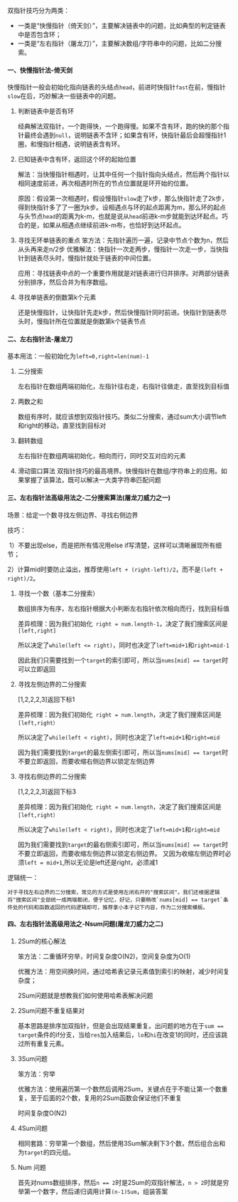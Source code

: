 

双指针技巧分为两类：

* 一类是“快慢指针（倚天剑）”，主要解决链表中的问题，比如典型的判定链表中是否包含环；
* 一类是“左右指针（屠龙刀）”，主要解决数组/字符串中的问题，比如二分搜索。



#### 一、快慢指针法-倚天剑

快慢指针一般会初始化指向链表的头结点`head`，前进时快指针`fast`在前，慢指针`slow`在后，巧妙解决一些链表中的问题。

1. 判断链表中是否有环

   经典解法双指针，一个跑得快，一个跑得慢。如果不含有环，跑的快的那个指针最终会遇到`null`，说明链表不含环；如果含有环，快指针最后会超慢指针1圈，和慢指针相遇，说明链表含有环。

2. 已知链表中含有环，返回这个环的起始位置

   解法：当快慢指针相遇时，让其中任何一个指针指向头结点，然后两个指针以相同速度前进，再次相遇时所在的节点位置就是环开始的位置。

   原因：假设第一次相遇时，假设慢指针`slow`走了k步，那么快指针走了2k步，得到快指针多了了一圈为k步。设相遇点与环的起点距离为m，那么环的起点与头节点`head`的距离为k-m，也就是说从`head`前进k-m步就能到达环起点。巧合的是，如果从相遇点继续前进k-m布，也恰好到达环起点。

3. 寻找无环单链表的重点
   笨方法：先指针遍历一遍，记录中节点个数为n，然后从头再来走n/2步
   优雅解法：快指针一次走两步，慢指针一次走一步，当快指针到链表尽头时，慢指针就处于链表的中间位置。

   应用：寻找链表中点的一个重要作用就是对链表进行归并排序。对两部分链表分别排序，然后合并为有序数组。

4. 寻找单链表的倒数第k个元素

   还是快慢指针，让快指针先走k步，然后快慢指针同时前进。快指针到链表尽头时，慢指针所在位置就是倒数第k个链表节点

#### 二、左右指针法-屠龙刀

基本用法：一般初始化为`left=0,right=len(num)-1`

1. 二分搜索

   左右指针在数组两端初始化，左指针往右走，右指针往做走，直至找到目标值

2. 两数之和

   数组有序时，就应该想到双指针技巧。类似二分搜索，通过sum大小调节left和right的移动，直至找到目标对

3. 翻转数组

   左右指针在数组两端初始化，相向而行，同时交互对应的元素

4. 滑动窗口算法
   双指针技巧的最高境界。快慢指针在数组/字符串上的应用。如果掌握了该算法，既可以解决一大类字符串匹配问题

   

#### 三、左右指针法高级用法之-二分搜索算法(屠龙刀威力之一)

   场景：给定一个数寻找左侧边界、寻找右侧边界

   技巧：

​			1）不要出现else，而是把所有情况用else if写清楚，这样可以清晰展现所有细节；

​			2）计算mid时要防止溢出，推荐使用`left + (right-left)/2`，而不是`(left + right)/2`。

   1. 寻找一个数（基本二分搜索）

      数组排序为有序，左右指针根据大小判断左右指针依次相向而行，找到目标值

      差异梳理：因为我们初始化` right = num.length-1`，决定了我们搜索区间是`[left,right]`

      所以决定了`while(left <= right)`，同时也决定了`left=mid+1`和`right=mid-1`

      因此我们只需要找到一个`target`的索引即可，所以当`nums[mid] == target`时可以立即返回

   2. 寻找左侧边界的二分搜索

      [1,2,2,2,3]返回下标1

      差异梳理：因为我们初始化` right = num.length`，决定了我们搜索区间是`[left,right）`

      所以决定了`while(left < right)`，同时也决定了`left=mid+1`和`right=mid`

      因为我们需要找到`target`的最左侧索引即可，所以当`nums[mid] == target`时不要立即返回，而要收缩右侧边界以锁定左侧边界

   3. 寻找右侧边界的二分搜索

      [1,2,2,2,3]返回下标3

      差异梳理：因为我们初始化` right = num.length`，决定了我们搜索区间是`[left,right）`

      所以决定了`while(left < right)`，同时也决定了`left=mid+1`和`right=mid`

      因为我们需要找到`target`的最右侧索引即可，所以当`nums[mid] == target`时不要立即返回，而要收缩左侧边界以锁定右侧边界。 又因为收缩左侧边界时必须`left = mid+1`,所以无论是left还是right，必须减1

   逻辑统一：

  	对于寻找左右边界的二分搜索，常见的方式是使用左闭右开的"搜索区间"。我们还根据逻辑将"搜索区间"全部统一成两端都闭，便于记忆，好记，只要稍改`nums[mid] == target`条件处的代码和函数返回的代码逻辑即可，推荐拿小本子记下内容，作为二分搜索模板。

#### 四、左右指针法高级用法之-Nsum问题(屠龙刀威力之二)

1. 2Sum的核心解法

   笨方法：二重循环穷举，时间复杂度O(N2)，空间复杂度为O(1)

   优雅方法：用空间换时间，通过哈希表记录元素值到索引的映射，减少时间复杂度；

   2Sum问题就是想教我们如何使用哈希表解决问题

2. 2Sum问题不重复结果对

   基本思路是排序加双指针，但是会出现结果重复。出问题的地方在于`sum == target`条件的if分支，当给`res`加入结果后，`lo`和`hi`在改变1的同时，还应该跳过所有重复元素。

3. 3Sum问题

   笨方法：穷举

   优雅方法：使用遍历第一个数然后调用2Sum，关键点在于不能让第一个数重复，至于后面的2个数，复用的2Sum函数会保证他们不重复

   时间复杂度O(N2)

4. 4Sum问题

   相同套路：穷举第一个数组，然后使用3Sum解决剩下3个数，然后组合出和为`target`的四元组。


5. Num 问题

   首先对nums数组排序，然后`n == 2`时是2Sum的双指针解法，`n > 2`时就是穷举第一个数字，然后递归调用计算`(n-1)Sum`，组装答案






